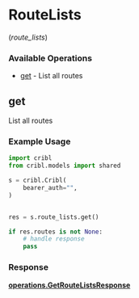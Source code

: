 # RouteLists
(*route_lists*)

### Available Operations

* [get](#get) - List all routes

## get

List all routes

### Example Usage

```python
import cribl
from cribl.models import shared

s = cribl.Cribl(
    bearer_auth="",
)


res = s.route_lists.get()

if res.routes is not None:
    # handle response
    pass
```


### Response

**[operations.GetRouteListsResponse](../../models/operations/getroutelistsresponse.md)**

